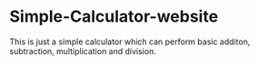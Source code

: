 # Simple-Calculator-website
This is just a simple calculator which can perform basic additon, subtraction, multiplication and division.
